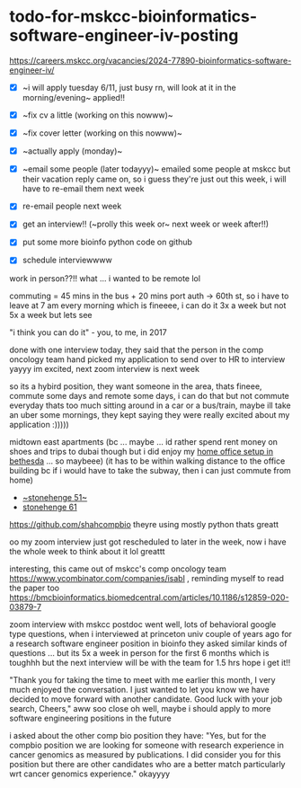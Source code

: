 # todo-for-mskcc-bioinformatics-software-engineer-iv-posting

https://careers.mskcc.org/vacancies/2024-77890-bioinformatics-software-engineer-iv/

- [x] ~i will apply tuesday 6/11, just busy rn, will look at it in the morning/evening~ applied!!

- [x] ~fix cv a little (working on this nowww)~
- [x] ~fix cover letter (working on this nowww)~
- [x] ~actually apply (monday)~
- [x] ~email some people (later todayyy)~ emailed some people at mskcc but their vacation reply came on, so i guess they're just out this week, i will have to re-email them next week
- [x] re-email people next week
- [x] get an interview!! (~prolly this week or~ next week or week after!!)
- [x] put some more bioinfo python code on github
- [x] schedule interviewwww

work in person??!! what ... i wanted to be remote lol

commuting = 45 mins in the bus + 20 mins port auth -> 60th st, so i have to leave at 7 am every morning which is fineeee, i can do it 3x a week but not 5x a week but lets see

"i think you can do it" - you, to me, in 2017

done with one interview today, they said that the person in the comp oncology team hand picked my application to send over to HR to interview yayyy im excited, next zoom interview is next week

so its a hybird position, they want someone in the area, thats fineee, commute some days and remote some days, i can do that but not commute everyday thats too much sitting around in a car or a bus/train, maybe ill take an uber some mornings, they kept saying they were really excited about my application :)))))

midtown east apartments (bc ... maybe ... id rather spend rent money on shoes and trips to dubai though but i did enjoy my [home office setup in bethesda](https://www.herlog.com/content/images/size/w1600/2023/12/bethesda-2019.png) ... so maybeee) (it has to be within walking distance to the office building bc if i would have to take the subway, then i can just commute from home)

* [~stonehenge 51~](https://www.apartments.com/stonehenge-51-new-york-ny/63rrn5r/)
* [stonehenge 61](https://www.stonehengenyc.com/buildings/stonehenge-61)

https://github.com/shahcompbio theyre using mostly python thats greatt

oo my zoom interview just got rescheduled to later in the week, now i have the whole week to think about it lol greattt

interesting, this came out of mskcc's comp oncology team https://www.ycombinator.com/companies/isabl , reminding myself to read the paper too https://bmcbioinformatics.biomedcentral.com/articles/10.1186/s12859-020-03879-7

zoom interview with mskcc postdoc went well, lots of behavioral google type questions, when i interviewed at princeton univ couple of years ago for a research software engineer position in bioinfo they asked similar kinds of questions ... but its 5x a week in person for the first 6 months which is toughhh but the next interview will be with the team for 1.5 hrs hope i get it!!

"Thank you for taking the time to meet with me earlier this month, I very much enjoyed the conversation.  I just wanted to let you know we have decided to move forward with another candidate.  Good luck with your job search, Cheers," aww soo close oh well, maybe i should apply to more software engineering positions in the future

i asked about the other comp bio position they have: "Yes, but for the compbio position we are looking for someone with research experience in cancer genomics as measured by publications.  I did consider you for this position but there are other candidates who are a better match particularly wrt cancer genomics experience." okayyyy
